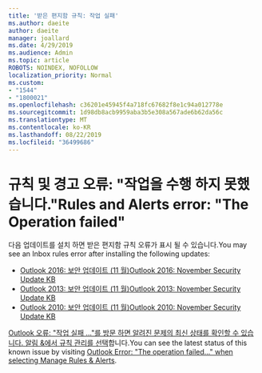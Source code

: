 ```yaml
---
title: '받은 편지함 규칙: 작업 실패'
ms.author: daeite
author: daeite
manager: joallard
ms.date: 4/29/2019
ms.audience: Admin
ms.topic: article
ROBOTS: NOINDEX, NOFOLLOW
localization_priority: Normal
ms.custom:
- "1544"
- "1800021"
ms.openlocfilehash: c36201e45945f4a718fc67682f8e1c94a012778e
ms.sourcegitcommit: 1d98db8acb9959aba3b5e308a567ade6b62da56c
ms.translationtype: MT
ms.contentlocale: ko-KR
ms.lasthandoff: 08/22/2019
ms.locfileid: "36499686"
---
```

# <a name="rules-and-alerts-error-the-operation-failed"></a><span data-ttu-id="6f300-102">규칙 및 경고 오류: "작업을 수행 하지 못했습니다."</span><span class="sxs-lookup"><span data-stu-id="6f300-102">Rules and Alerts error: "The Operation failed"</span></span>

<span data-ttu-id="6f300-103">다음 업데이트를 설치 하면 받은 편지함 규칙 오류가 표시 될 수 있습니다.</span><span class="sxs-lookup"><span data-stu-id="6f300-103">You may see an Inbox rules error after installing the following updates:</span></span>

- [<span data-ttu-id="6f300-104">Outlook 2016: 보안 업데이트 (11 월)</span><span class="sxs-lookup"><span data-stu-id="6f300-104">Outlook 2016: November Security Update KB</span></span>](https://support.microsoft.com/help/4461506)
- [<span data-ttu-id="6f300-105">Outlook 2013: 보안 업데이트 (11 월)</span><span class="sxs-lookup"><span data-stu-id="6f300-105">Outlook 2013: November Security Update KB</span></span>](https://support.microsoft.com/help/4461486)
- [<span data-ttu-id="6f300-106">Outlook 2010: 보안 업데이트 (11 월)</span><span class="sxs-lookup"><span data-stu-id="6f300-106">Outlook 2010: November Security Update KB</span></span>](https://support.microsoft.com/help/4461585)

<span data-ttu-id="6f300-107">[Outlook 오류: "작업 실패 ..."를 방문 하면 알려진 문제의 최신 상태를 확인할 수 있습니다. 알림 &에서 규칙 관리를 선택](https://support.office.com/article/Outlook-Error-The-operation-failed-when-selecting-Manage-Rules-Alerts-64b6ff77-98c2-4564-9cbf-25bd8e17fb8b%20)합니다.</span><span class="sxs-lookup"><span data-stu-id="6f300-107">You can see the latest status of this known issue by visiting [Outlook Error: "The operation failed..." when selecting Manage Rules & Alerts](https://support.office.com/article/Outlook-Error-The-operation-failed-when-selecting-Manage-Rules-Alerts-64b6ff77-98c2-4564-9cbf-25bd8e17fb8b%20).</span></span>